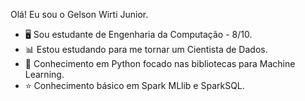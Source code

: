 Olá! Eu sou o Gelson Wirti Junior.

- 🖥️ Sou estudante de Engenharia da Computação - 8/10.
- 📊 Estou estudando para me tornar um Cientista de Dados.
- 🧠 Conhecimento em Python focado nas bibliotecas para Machine Learning.
- ⭐ Conhecimento básico em Spark MLlib e SparkSQL.

